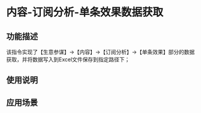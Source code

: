# 内容-订阅分析-单条效果数据获取
## 功能描述
该指令实现了【生意参谋】->【内容】->【订阅分析】->【单条效果】部分的数据获取，并将数据写入到Excel文件保存到指定路径下；
## 使用说明
## 应用场景
